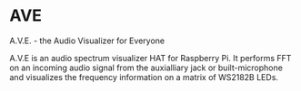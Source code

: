# AVE
A.V.E. - the Audio Visualizer for Everyone

A.V.E is an audio spectrum visualizer HAT for Raspberry Pi. It performs FFT on an incoming audio signal from
the auxialliary jack or built-microphone and visualizes the frequency information on a matrix of WS2182B LEDs.
